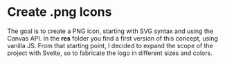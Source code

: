 # Create .png Icons

The goal is to create a PNG icon, starting with SVG syntax and using the Canvas API. In the **res** folder you find a first version of this concept, using vanilla JS. From that starting point, I decided to expand the scope of the project with Svelte, so to fabricate the logo in different sizes and colors.

